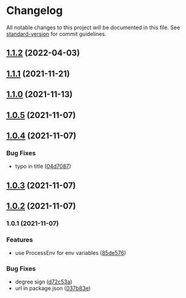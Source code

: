 # Changelog

All notable changes to this project will be documented in this file. See [standard-version](https://github.com/conventional-changelog/standard-version) for commit guidelines.

## [1.1.2](https://github.com/4s1-org/snow-white-ui/compare/v1.1.1...v1.1.2) (2022-04-03)

## [1.1.1](https://github.com/4s1-org/snow-white-ui/compare/v1.1.0...v1.1.1) (2021-11-21)

## [1.1.0](https://github.com/4s1-org/snow-white-ui/compare/v1.0.5...v1.1.0) (2021-11-13)

## [1.0.5](https://github.com/4s1-org/snow-white-ui/compare/v1.0.4...v1.0.5) (2021-11-07)

## [1.0.4](https://github.com/4s1-org/snow-white-ui/compare/v1.0.3...v1.0.4) (2021-11-07)

### Bug Fixes

- typo in title ([04d7087](https://github.com/4s1-org/snow-white-ui/commit/04d7087841e7be9b92da1d1af1e14bf2be39e8d7))

## [1.0.3](https://github.com/4s1-org/snow-white-ui/compare/v1.0.2...v1.0.3) (2021-11-07)

## [1.0.2](https://github.com/4s1-org/snow-white-ui/compare/v1.0.1...v1.0.2) (2021-11-07)

### 1.0.1 (2021-11-07)

### Features

- use ProcessEnv for env variables ([85de576](https://github.com/4s1-org/snow-white-ui/commit/85de576f55e08b1ff86de174e980b7c801df36f8))

### Bug Fixes

- degree sign ([d72c53a](https://github.com/4s1-org/snow-white-ui/commit/d72c53a7b8565c41ed400aeb1117e837bb4dde93))
- url in package.json ([037b83e](https://github.com/4s1-org/snow-white-ui/commit/037b83e6f0ee77b79d28eb7d7adbebae7cc40c2a))
